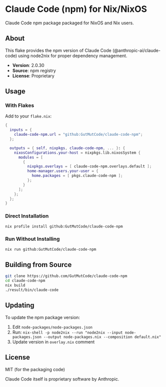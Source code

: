 # Claude Code (npm) for Nix/NixOS

Claude Code npm package packaged for NixOS and Nix users.

## About

This flake provides the npm version of Claude Code (@anthropic-ai/claude-code) using node2nix for proper dependency management.

- **Version**: 2.0.30
- **Source**: npm registry
- **License**: Proprietary

## Usage

### With Flakes

Add to your `flake.nix`:

```nix
{
  inputs = {
    claude-code-npm.url = "github:GutMutCode/claude-code-npm";
  };

  outputs = { self, nixpkgs, claude-code-npm, ... }: {
    nixosConfigurations.your-host = nixpkgs.lib.nixosSystem {
      modules = [
        {
          nixpkgs.overlays = [ claude-code-npm.overlays.default ];
          home-manager.users.your-user = {
            home.packages = [ pkgs.claude-code-npm ];
          };
        }
      ];
    };
  };
}
```

### Direct Installation

```bash
nix profile install github:GutMutCode/claude-code-npm
```

### Run Without Installing

```bash
nix run github:GutMutCode/claude-code-npm
```

## Building from Source

```bash
git clone https://github.com/GutMutCode/claude-code-npm
cd claude-code-npm
nix build
./result/bin/claude-code
```

## Updating

To update the npm package version:

1. Edit `node-packages/node-packages.json`
2. Run: `nix-shell -p node2nix --run "node2nix --input node-packages.json --output node-packages.nix --composition default.nix"`
3. Update version in `overlay.nix` comment

## License

MIT (for the packaging code)

Claude Code itself is proprietary software by Anthropic.
